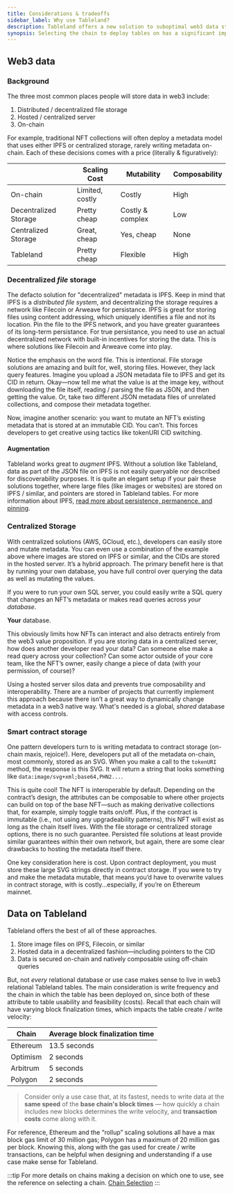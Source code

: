 ```yaml
---
title: Considerations & tradeoffs
sidebar_label: Why use Tableland?
description: Tableland offers a new solution to suboptimal web3 data storage standards.
synopsis: Selecting the chain to deploy tables on has a significant impact on the subsequent usage of the table. But before selecting a chain to then use Tableland’s capabilities, it may be helpful to consider the alternatives to Tableland in the first place.
---
```


## Web3 data

### Background

The three most common places people will store data in web3 include:

1. Distributed / decentralized file storage
2. Hosted / centralized server
3. On-chain

For example, traditional NFT collections will often deploy a metadata model that uses either IPFS or centralized storage, rarely writing metadata on-chain. Each of these decisions comes with a price (literally & figuratively):

|                       | Scaling Cost    | Mutability       | Composability |
| --------------------- | --------------- | ---------------- | ------------- |
| On-chain              | Limited, costly | Costly           | High          |
| Decentralized Storage | Pretty cheap    | Costly & complex | Low           |
| Centralized Storage   | Great, cheap    | Yes, cheap       | None          |
| Tableland             | Pretty cheap    | Flexible         | High          |

### Decentralized _file_ storage

The defacto solution for "decentralized" metadata is IPFS. Keep in mind that IPFS is a _distributed file system_, and decentralizing the storage requires a network like Filecoin or Arweave for persistance. IPFS is great for storing files using content addressing, which uniquely identifies a file and not its location. Pin the file to the IPFS network, and you have greater guarantees of its long-term persistance. For true persistance, you need to use an actual decentralized network with built-in incentives for storing the data. This is where solutions like Filecoin and Arweave come into play.

Notice the emphasis on the word file. This is intentional. File storage solutions are amazing and built for, well, storing files. However, they lack query features. Imagine you upload a JSON metadata file to IPFS and get its CID in return. Okay—now tell me what the value is at the image key, without downloading the file itself, reading / parsing the file as JSON, and then getting the value. Or, take two different JSON metadata files of unrelated collections, and compose their metadata together.

Now, imagine another scenario: you want to mutate an NFT’s existing metadata that is stored at an immutable CID. You can’t. This forces developers to get creative using tactics like tokenURI CID switching.

#### Augmentation

Tableland works great to _augment_ IPFS. Without a solution like Tableland, data as part of the JSON file on IPFS is not easily queryable nor described for discoverability purposes. It is quite an elegant setup if your pair these solutions together, where large files (like images or websites) are stored on IPFS / similar, and pointers are stored in Tableland tables. For more information about IPFS, [read more about persistence, permanence, and pinning](https://docs.ipfs.tech/concepts/persistence/).

### Centralized Storage

With centralized solutions (AWS, GCloud, etc.), developers can easily store and mutate metadata. You can even use a combination of the example above where images are stored on IPFS or similar, and the CIDs are stored in the hosted server. It’s a hybrid approach. The primary benefit here is that by running your own database, you have full control over querying the data as well as mutating the values.

If you were to run your own SQL server, you could easily write a SQL query that changes an NFT’s metadata or makes read queries across _your database_.

**Your** database.

This obviously limits how NFTs can interact and also detracts entirely from the web3 value proposition. If you are storing data in a centralized server, how does another developer read your data? Can someone else make a read query across your collection? Can some actor outside of your core team, like the NFT’s owner, easily change a piece of data (with your permission, of course)?

Using a hosted server silos data and prevents true composability and interoperability. There are a number of projects that currently implement this approach because there isn’t a great way to dynamically change metadata in a web3 native way. What's needed is a global, _shared_ database with access controls.

### Smart contract storage

One pattern developers turn to is writing metadata to contract storage (on-chain maxis, rejoice!). Here, developers put all of the metadata on-chain, most commonly, stored as an SVG. When you make a call to the `tokenURI` method, the response is this SVG. It will return a string that looks something like `data:image/svg+xml;base64,PHN2...`.

This is quite cool! The NFT is interoperable by default. Depending on the contract’s design, the attributes can be composable to where other projects can build on top of the base NFT—such as making derivative collections that, for example, simply toggle traits on/off. Plus, if the contract is immutable (i.e., not using any upgradeability patterns), this NFT will exist as long as the chain itself lives. With the file storage or centralized storage options, there is no such guarantee. Persisted file solutions at least provide similar guarantees within their own network, but again, there are some clear drawbacks to hosting the metadata itself there.

One key consideration here is cost. Upon contract deployment, you must store these large SVG strings directly in contract storage. If you were to try and make the metadata mutable, that means you’d have to overwrite values in contract storage, with is costly...especially, if you’re on Ethereum mainnet.

## Data on Tableland

Tableland offers the best of all of these approaches.

1. Store image files on IPFS, Filecoin, or similar
2. Hosted data in a decentralized fashion—including pointers to the CID
3. Data is secured on-chain and natively composable using off-chain queries

But, not _every_ relational database or use case makes sense to live in web3 relational Tableland tables. The main consideration is write frequency and the chain in which the table has been deployed on, since both of these attribute to table usability and feasibility (costs). Recall that each chain will have varying block finalization times, which impacts the table create / write velocity:

| Chain    | Average block finalization time |
| -------- | ------------------------------- |
| Ethereum | 13.5 seconds                    |
| Optimism | 2 seconds                       |
| Arbitrum | 5 seconds                       |
| Polygon  | 2 seconds                       |

> Consider only a use case that, at its fastest, needs to write data at the **same speed** of the **base chain's block times** — how quickly a chain includes new blocks determines the write velocity, and **transaction costs** come along with it.

For reference, Ethereum and the “rollup” scaling solutions all have a max block gas limit of 30 million gas; Polygon has a maximum of 20 million gas per block. Knowing this, along with the gas used for create / write transactions, can be helpful when designing and understanding if a use case make sense for Tableland.

:::tip
For more details on chains making a decision on which one to use, see the reference on selecting a chain.
[Chain Selection](/develop/chains/)
:::

